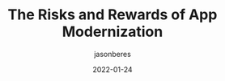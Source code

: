 ---
author: jasonberes
date: 2022-01-24
draft: true
publisher: uxmatters
tags:
  - maintenance
  - modernization
  - quality
target_url: https://www.uxmatters.com/mt/archives/2022/01/the-risks-and-rewards-of-app-modernization.php
title: The Risks and Rewards of App Modernization
---